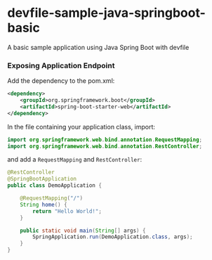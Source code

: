 # devfile-sample-java-springboot-basic
A basic sample application using Java Spring Boot with devfile


### Exposing Application Endpoint

Add the dependency to the pom.xml:
```xml
<dependency>
	<groupId>org.springframework.boot</groupId>
	<artifactId>spring-boot-starter-web</artifactId>
</dependency>
```

In the file containing your application class, import:

```java
import org.springframework.web.bind.annotation.RequestMapping;
import org.springframework.web.bind.annotation.RestController;
```

and add a `RequestMapping` and `RestController`:
```java
@RestController
@SpringBootApplication
public class DemoApplication {

    @RequestMapping("/")
    String home() {
        return "Hello World!";
    }

    public static void main(String[] args) {
        SpringApplication.run(DemoApplication.class, args);
    }
}
```